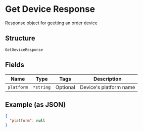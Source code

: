 
# Get Device Response

Response object for geetting an order device

## Structure

`GetDeviceResponse`

## Fields

| Name | Type | Tags | Description |
|  --- | --- | --- | --- |
| `platform` | `*string` | Optional | Device's platform name |

## Example (as JSON)

```json
{
  "platform": null
}
```

